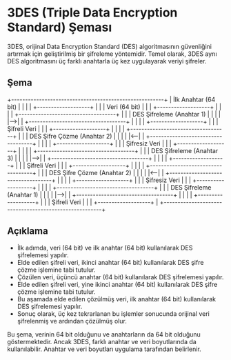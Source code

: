 # 3DES (Triple Data Encryption Standard) Şeması

3DES, orijinal Data Encryption Standard (DES) algoritmasının güvenliğini artırmak için geliştirilmiş bir şifreleme yöntemidir. Temel olarak, 3DES aynı DES algoritmasını üç farklı anahtarla üç kez uygulayarak veriyi şifreler.

## Şema

+-------------------------------------------------------+
|               İlk Anahtar (64 bit)                     |
|                                                       |
|                   +-------------------+               |
|                   | Veri (64 bit)     |               |
|                   +-------------------+               |
|                                                       |
|               +-----------------------------------+   |
|               |   DES Şifreleme (Anahtar 1)       |   |
|               |                                   |-->|
|               +-----------------------------------+   |
|                                                       |
|                   +-------------------+               |
|                   | Şifreli Veri       |               |
|                   +-------------------+               |
|                                                       |
|               +-----------------------------------+   |
|               |   DES Şifre Çözme (Anahtar 2)     |   |
|               |                                   |<--|
|               +-----------------------------------+   |
|                                                       |
|                   +-------------------+               |
|                   | Şifresiz Veri      |               |
|                   +-------------------+               |
|                                                       |
|               +-----------------------------------+   |
|               |   DES Şifreleme (Anahtar 3)       |   |
|               |                                   |-->|
|               +-----------------------------------+   |
|                                                       |
|                   +-------------------+               |
|                   | Şifreli Veri       |               |
|                   +-------------------+               |
|                                                       |
|               +-----------------------------------+   |
|               |   DES Şifre Çözme (Anahtar 2)     |   |
|               |                                   |<--|
|               +-----------------------------------+   |
|                                                       |
|                   +-------------------+               |
|                   | Şifresiz Veri      |               |
|                   +-------------------+               |
|                                                       |
|               +-----------------------------------+   |
|               |   DES Şifreleme (Anahtar 1)       |   |
|               |                                   |-->|
|               +-----------------------------------+   |
|                                                       |
|                   +-------------------+               |
|                   | Şifreli Veri       |               |
|                   +-------------------+               |
+-------------------------------------------------------+



## Açıklama

- İlk adımda, veri (64 bit) ve ilk anahtar (64 bit) kullanılarak DES şifrelemesi yapılır.
- Elde edilen şifreli veri, ikinci anahtar (64 bit) kullanılarak DES şifre çözme işlemine tabi tutulur.
- Çözülen veri, üçüncü anahtar (64 bit) kullanılarak DES şifrelemesi yapılır.
- Elde edilen şifreli veri, yine ikinci anahtar (64 bit) kullanılarak DES şifre çözme işlemine tabi tutulur.
- Bu aşamada elde edilen çözülmüş veri, ilk anahtar (64 bit) kullanılarak DES şifrelemesi yapılır.
- Sonuç olarak, üç kez tekrarlanan bu işlemler sonucunda orijinal veri şifrelenmiş ve ardından çözülmüş olur.

Bu şema, verinin 64 bit olduğunu ve anahtarların da 64 bit olduğunu göstermektedir. Ancak 3DES, farklı anahtar ve veri boyutlarında da kullanılabilir. Anahtar ve veri boyutları uygulama tarafından belirlenir.

